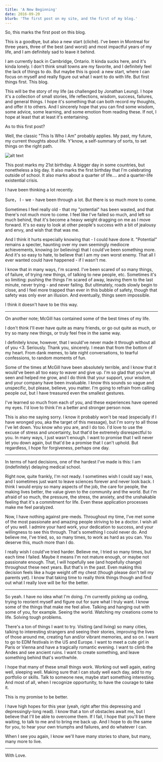 ```yaml
---
title: 'A New Beginning'
date: 2016-09-20
blurb: 'The first post on my site, and the first of my blog.'
---
```


So, this marks the first post on this blog.

This is a goodbye, but also a new start (cliché). I've been in Montreal for three years, three of the best (and worst) and most impactful years of my life, and I am definitely sad to leave it behind.

I am currently back in Cambridge, Ontario. It kinda sucks here, and it's kinda lonely. I don't think small towns are my favorite, and I definitely feel the lack of things to do. But maybe this is good: a new start, where I can focus on myself and really figure out what I want to do with life.
But first things first. This blog.

This will be the story of my life (as challenged by Jonathan Leung). I hope it's a collection of small stories, life reflections, wisdom, success, failures, and general things. I hope it's something that can both record my thoughts, and offer it to others. And I sincerely hope that you can find some wisdom, some advice, some learning, and some emotion from reading these. If not, I hope at least that at least it's entertaining.

As to this first post?

Well, the classic "This Is Who I Am" probably applies. My past, my future, my current thoughts about life. Y'know, a self-summary of sorts, to set things on the right path.

![alt text](https://imgur.com/T83DuLg.jpg 'Picture of Montreal')

This post marks my 21st birthday. A bigger day in some countries, but nonetheless a big day. It also marks the first birthday that I'm celebrating outside of school. It also marks about a quarter of life.... and a quarter-life existential crisis.

I have been thinking a lot recently.

Sure， I - we - have been through a lot. But there is so much more to come.

Sometimes I feel really old - that my "potential" has been wasted, and that there's not much more to come. I feel like I've failed so much, and left so much behind, that it's become a heavy weight dragging on me as I move forward. It's so easy to look at other people's success with a bit of jealousy and envy, and wish that that was me.

And I think it hurts especially knowing that - I could have done it. "Potential" remains a specter, haunting over my own seemingly mediocre achievements, knowing (or believing) that I could've been something more. And it's so easy to hate, to believe that I am my own worst enemy. That all I ever wanted could have happened - if I wasn't me.

I know that in many ways, I'm scared. I've been scared of so many things, of failure, of trying new things, of talking to new people, etc. Sometimes it's so limiting: pushing the things I'm scared of away, leaving them to the last minute, never trying - and never failing. But ultimately, roads slowly begin to close, and I feel more trapped than ever in this bubble of safety, though that safety was only ever an illusion. And eventually, things seem impossible.

I think it doesn't have to be this way.

---

On another note; McGill has contained some of the best times of my life.

I don't think I'll ever have quite as many friends, or go out quite as much, or try so many new things, or truly feel free in the same way.

I definitely know, however, that I would've never made it through without all of you <3. Seriously. Thank you, sincerely. I mean that from the bottom of my heart. From dank memes, to late night conversations, to tearful confessions, to random moments of fun.

Some of the times at McGill have been absolutely terrible, and I know that it would've been all too easy to waver and give up. I'm so glad that you've all seen and helped me grow, and I do think that your support, your wisdom, and your company have been invaluable. I know this sounds so vague and unspecific, but please, believe, you matter. I'm going to refrain from calling people out, but I have treasured even the smallest gestures.

I've learned so much from each of you, and these experiences have opened my eyes. I'd love to think I'm a better and stronger person now.

This is also me saying sorry. I know it probably won't be read (especially if I have wronged you, aka the target of this message), but I'm sorry to all those I've let down. You know who you are, and I do too. I'd love to use the excuse of stress and uncertainty, but that'd be extremely disrespectful to you. In many ways, I just wasn't enough. I want to promise that I will never let you down again, but that'd be a promise that I can't uphold. But regardless, I hope for forgiveness, perhaps one day.

---

In terms of hard decisions, one of the hardest I've made is this: I am (indefinitely) delaying medical school.

Right now, quite frankly, I'm not ready. I sometimes wish I could say I was, and I sometimes just want to leave sciences forever and never look back. I think I would enjoy so many aspects of the job, the care for people, the making lives better, the value given to the community and the world. But I'm afraid of so much, the pressure, the stress, the anxiety, and the unshakable feeling that it's a commitment for life. Even these application processes make me feel paralyzed.

Now, I have nothing against pre-meds. Throughout my time, I've met some of the most passionate and amazing people striving to be a doctor. I wish all of you well. I admire your hard work, your dedication to success, and your willingness to see this through. That's something I could never do. And believe me, I've tried, so, so many times, to work as hard as you can. You deserve this, much more than I do.

I really wish I could've tried harder. Believe me, I tried so many times, but each time I failed. Maybe it means I'm not mature enough, or maybe not passionate enough. That, I will hopefully see (and hopefully change) throughout these next years. But that's in the past. Even making this decision feels like a huge weight off my chest (though please don't tell my parents yet). I know that taking time to really think things though and find out what I really love will be for the better.

---

So yeah. I have no idea what I'm doing. I'm currently picking up coding, trying to reorient myself and figure out for sure what I truly want. I know some of the things that make me feel alive. Talking and hanging out with some of you, for example. Seeing the world. Watching my creations come to life. Solving tough problems.

There's a ton of things I want to try. Visiting (and living) so many cities, talking to interesting strangers and seeing their stories, improving the lives of those around me, creating fun and/or vibrant memories, and so on. I want to go to EDM festivals in the US and Europe. I want to meet a cute girl in Paris or Vienna and have a tragically romantic evening. I want to climb the Andes and see ancient ruins. I want to create something, and leave something behind that's worthwhile.

I hope that many of these small things work. Working out well again, eating well, sleeping well. Making sure that I can study well each day, add to my portfolio or skills. Talk to someone new, maybe start something interesting. And most of all, when I recognize opportunity, to have the courage to take it.

This is my promise to be better.

I have high hopes for this year (yeah, right after this depressing and depressingly-long read). I know that a ton of obstacles await me, but I believe that I'll be able to overcome them. If I fail, I hope that you'll be there waiting, to talk to me and to bring me back up. And I hope to do the same for you, to hear your own triumphs and failures, and do whatever I can.

When I see you again, I know we'll have many stories to share, but many, many more to live.

---

With Love.
